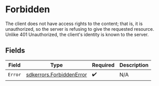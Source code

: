 # Forbidden

The client does not have access rights to the content; that is, it is unauthorized, so the server is refusing to give the requested resource. Unlike 401 Unauthorized, the client's identity is known to the server.


## Fields

| Field                                                                | Type                                                                 | Required                                                             | Description                                                          |
| -------------------------------------------------------------------- | -------------------------------------------------------------------- | -------------------------------------------------------------------- | -------------------------------------------------------------------- |
| `Error`                                                              | [sdkerrors.ForbiddenError](../../models/sdkerrors/forbiddenerror.md) | :heavy_check_mark:                                                   | N/A                                                                  |